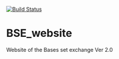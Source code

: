 [![Build Status](https://travis-ci.org/doaa-altarawy/BSE_website.svg?branch=master)](https://travis-ci.org/doaa-altarawy/BSE_website)

# BSE_website
Website of the Bases set exchange Ver 2.0
